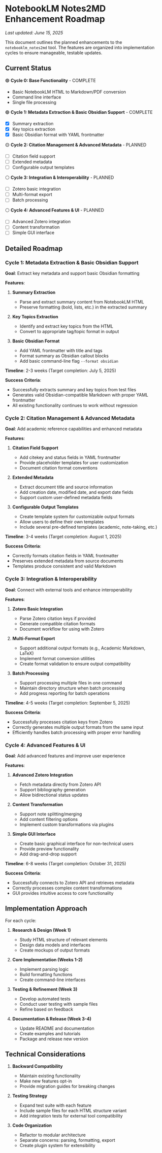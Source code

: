 # NotebookLM Notes2MD Enhancement Roadmap

*Last updated: June 15, 2025*

This document outlines the planned enhancements to the `notebooklm_notes2md` tool. The features are organized into implementation cycles to ensure manageable, testable updates.

## Current Status

🟢 **Cycle 0: Base Functionality** - COMPLETE

- Basic NotebookLM HTML to Markdown/PDF conversion
- Command line interface
- Single file processing

🟢 **Cycle 1: Metadata Extraction & Basic Obsidian Support** - COMPLETE

- [x] Summary extraction
- [x] Key topics extraction
- [x] Basic Obsidian format with YAML frontmatter

🟡 **Cycle 2: Citation Management & Advanced Metadata** - PLANNED

- [ ] Citation field support
- [ ] Extended metadata
- [ ] Configurable output templates

⚪ **Cycle 3: Integration & Interoperability** - PLANNED

- [ ] Zotero basic integration
- [ ] Multi-format export
- [ ] Batch processing

⚪ **Cycle 4: Advanced Features & UI** - PLANNED

- [ ] Advanced Zotero integration
- [ ] Content transformation
- [ ] Simple GUI interface

## Detailed Roadmap

### Cycle 1: Metadata Extraction & Basic Obsidian Support

**Goal**: Extract key metadata and support basic Obsidian formatting

**Features**:

1. **Summary Extraction**
   - Parse and extract summary content from NotebookLM HTML
   - Preserve formatting (bold, lists, etc.) in the extracted summary

2. **Key Topics Extraction**
   - Identify and extract key topics from the HTML
   - Convert to appropriate tag/topic format in output

3. **Basic Obsidian Format**
   - Add YAML frontmatter with title and tags
   - Format summary as Obsidian callout blocks
   - Add basic command-line flag `--format obsidian`

**Timeline**: 2-3 weeks (Target completion: July 5, 2025)

**Success Criteria**:

- Successfully extracts summary and key topics from test files
- Generates valid Obsidian-compatible Markdown with proper YAML frontmatter
- All existing functionality continues to work without regression

### Cycle 2: Citation Management & Advanced Metadata

**Goal**: Add academic reference capabilities and enhanced metadata

**Features**:

1. **Citation Field Support**
   - Add citekey and status fields in YAML frontmatter
   - Provide placeholder templates for user customization
   - Document citation format conventions

2. **Extended Metadata**
   - Extract document title and source information
   - Add creation date, modified date, and export date fields
   - Support custom user-defined metadata fields

3. **Configurable Output Templates**
   - Create template system for customizable output formats
   - Allow users to define their own templates
   - Include several pre-defined templates (academic, note-taking, etc.)

**Timeline**: 3-4 weeks (Target completion: August 1, 2025)

**Success Criteria**:

- Correctly formats citation fields in YAML frontmatter
- Preserves extended metadata from source documents
- Templates produce consistent and valid Markdown

### Cycle 3: Integration & Interoperability

**Goal**: Connect with external tools and enhance interoperability

**Features**:

1. **Zotero Basic Integration**
   - Parse Zotero citation keys if provided
   - Generate compatible citation formats
   - Document workflow for using with Zotero

2. **Multi-Format Export**
   - Support additional output formats (e.g., Academic Markdown, LaTeX)
   - Implement format conversion utilities
   - Create format validation to ensure output compatibility

3. **Batch Processing**
   - Support processing multiple files in one command
   - Maintain directory structure when batch processing
   - Add progress reporting for batch operations

**Timeline**: 4-5 weeks (Target completion: September 5, 2025)

**Success Criteria**:

- Successfully processes citation keys from Zotero
- Correctly generates multiple output formats from the same input
- Efficiently handles batch processing with proper error handling

### Cycle 4: Advanced Features & UI

**Goal**: Add advanced features and improve user experience

**Features**:

1. **Advanced Zotero Integration**
   - Fetch metadata directly from Zotero API
   - Support bibliography generation
   - Allow bidirectional status updates

2. **Content Transformation**
   - Support note splitting/merging
   - Add content filtering options
   - Implement custom transformations via plugins

3. **Simple GUI Interface**
   - Create basic graphical interface for non-technical users
   - Provide preview functionality
   - Add drag-and-drop support

**Timeline**: 6-8 weeks (Target completion: October 31, 2025)

**Success Criteria**:

- Successfully connects to Zotero API and retrieves metadata
- Correctly processes complex content transformations
- GUI provides intuitive access to core functionality

## Implementation Approach

For each cycle:

1. **Research & Design (Week 1)**
   - Study HTML structure of relevant elements
   - Design data models and interfaces
   - Create mockups of output formats

2. **Core Implementation (Weeks 1-2)**
   - Implement parsing logic
   - Build formatting functions
   - Create command-line interfaces

3. **Testing & Refinement (Week 3)**
   - Develop automated tests
   - Conduct user testing with sample files
   - Refine based on feedback

4. **Documentation & Release (Week 3-4)**
   - Update README and documentation
   - Create examples and tutorials
   - Package and release new version

## Technical Considerations

1. **Backward Compatibility**
   - Maintain existing functionality
   - Make new features opt-in
   - Provide migration guides for breaking changes

2. **Testing Strategy**
   - Expand test suite with each feature
   - Include sample files for each HTML structure variant
   - Add integration tests for external tool compatibility

3. **Code Organization**
   - Refactor to modular architecture
   - Separate concerns: parsing, formatting, export
   - Create plugin system for extensibility
